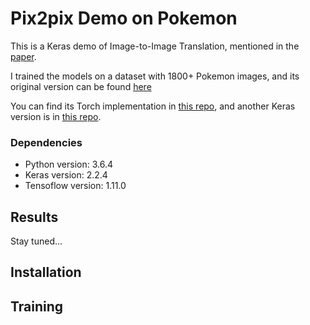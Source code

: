 # Pix2pix Demo on Pokemon

This is a Keras demo of Image-to-Image Translation, mentioned in the [paper](https://arxiv.org/pdf/1611.07004.pdf). 


I trained the models on a dataset with 1800+ Pokemon images, and its original version can be found [here](https://github.com/phillipi/pix2pix)


You can find its Torch implementation in [this repo](), and another Keras version is in [this repo](https://github.com/williamFalcon/pix2pix-keras).

### Dependencies

- Python version: 3.6.4
- Keras version: 2.2.4
- Tensoflow version: 1.11.0

## Results

Stay tuned...

## Installation

## Training



